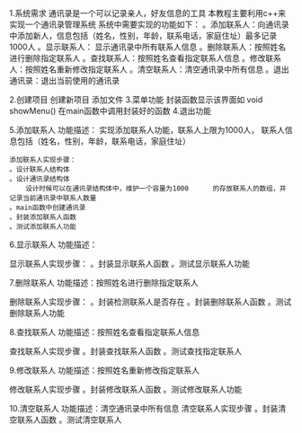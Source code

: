
1.系统需求
通讯录是一个可以记录亲人，好友信息的工具
本教程主要利用c++来实现一个通讯录管理系统
系统中需要实现的功能如下：
	。添加联系人：向通讯录中添加新人，信息包括（姓名，性别，年龄，联系电话，家庭住址）最多记录1000人
	。显示联系人： 显示通讯录中所有联系人信息
	。删除联系人：按照姓名进行删除指定联系人
	。查找联系人：按照姓名查看指定联系人信息
	。修改联系人：按照姓名重新修改指定联系人
	。清空联系人：清空通讯录中所有信息
	。退出通讯录：退出当前使用的通讯录

2.创建项目
	创建新项目
	添加文件
3.菜单功能
	封装函数显示该界面如 void showMenu()
	在main函数中调用封装好的函数
4.退出功能

5.添加联系人
	功能描述：
	实现添加联系人功能，联系人上限为1000人，
	联系人信息包括（姓名，性别，年龄，联系电话，家庭住址）

	添加联系人实现步骤：
	。设计联系人结构体
	。设计通讯录结构体
		设计时候可以在通讯录结构体中，维护一个容量为1000	 	的存放联系人的数组，并记录当前通讯录中联系人数量
	。main函数中创建通讯录
	。封装添加联系人函数
	。测试添加联系人功能

6.显示联系人
功能描述：

显示联系人实现步骤：
。封装显示联系人函数
。测试显示联系人功能 

7.删除联系人
功能描述：按照姓名进行删除指定联系人

删除联系人实现步骤：
。封装检测联系人是否存在
。封装删除联系人函数
。测试删除联系人功能

8.查找联系人
功能描述：按照姓名查看指定联系人信息

查找联系人实现步骤
。封装查找联系人函数
。测试查找指定联系人


9.修改联系人
功能描述：按照姓名重新修改指定联系人

修改联系人实现步骤
。封装修改联系人函数
。测试修改联系人功能

10.清空联系人
功能描述：清空通讯录中所有信息
清空联系人实现步骤
。封装清空联系人函数
。测试清空联系人
